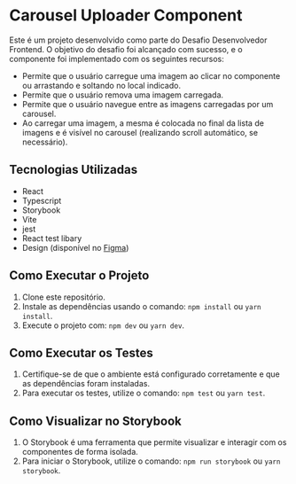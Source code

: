 # Carousel Uploader Component

Este é um projeto desenvolvido como parte do Desafio Desenvolvedor Frontend. O objetivo do desafio foi alcançado com sucesso, e o componente <CarouselUploader /> foi implementado com os seguintes recursos:

- Permite que o usuário carregue uma imagem ao clicar no componente ou arrastando e soltando no local indicado.
- Permite que o usuário remova uma imagem carregada.
- Permite que o usuário navegue entre as imagens carregadas por um carousel.
- Ao carregar uma imagem, a mesma é colocada no final da lista de imagens e é visível no carousel (realizando scroll automático, se necessário).

## Tecnologias Utilizadas

- React
- Typescript
- Storybook
- Vite
- jest
- React test libary
- Design (disponível no [Figma](https://www.figma.com/))

## Como Executar o Projeto

1. Clone este repositório.
1. Instale as dependências usando o comando: `npm install` ou `yarn install`.
1. Execute o projeto com: `npm dev` ou `yarn dev`.

## Como Executar os Testes

1. Certifique-se de que o ambiente está configurado corretamente e que as dependências foram instaladas.
1. Para executar os testes, utilize o comando: `npm test` ou `yarn test`.

## Como Visualizar no Storybook

1. O Storybook é uma ferramenta que permite visualizar e interagir com os componentes de forma isolada.
1. Para iniciar o Storybook, utilize o comando: `npm run storybook` ou `yarn storybook`.
